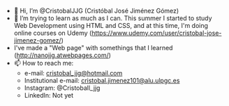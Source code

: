 - 👋 Hi, I’m @CristobalJJG (Cristóbal José Jiménez Gómez)
- 🌱 I’m trying to learn as much as I can. This summer I started to study Web Development using HTML and CSS, and at this time, I'm doing online courses on Udemy (https://www.udemy.com/user/cristobal-jose-jimenez-gomez/)
- I've made a "Web page" with somethings that I learned (http://nanojjg.atwebpages.com/)
- 📫 How to reach me:
  - e-mail: cristobal_jjg@hotmail.com
  - Institutional e-mail: cristobal.jimenez101@alu.ulpgc.es
  - Instagram: @Cristoball_jjg
  - LinkedIn: Not yet
  

<!---
CristobalJJG/CristobalJJG is a ✨ special ✨ repository because its `README.md` (this file) appears on your GitHub profile.
You can click the Preview link to take a look at your changes.
--->
